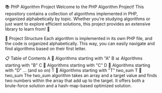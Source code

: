 📚 PHP Algorithm Project
Welcome to the PHP Algorithm Project! This repository contains a collection of algorithms implemented in PHP, organized alphabetically by topic. Whether you're studying algorithms or just want to explore efficient solutions, this project provides an extensive library to learn from! 🎉

🌟 Project Structure
Each algorithm is implemented in its own PHP file, and the code is organized alphabetically. This way, you can easily navigate and find algorithms based on their first letter.

📋 Table of Contents
A 📐 Algorithms starting with "A"
B 📊 Algorithms starting with "B"
C 🎲 Algorithms starting with "C"
D 📏 Algorithms starting with "D"
... (and so on)
T 🔢 Algorithms starting with "T"
two_sum
T 🔢
two_sum
The two_sum algorithm takes an array and a target value and finds two numbers within the array that add up to the target. It offers both a brute-force solution and a hash-map-based optimized solution.
